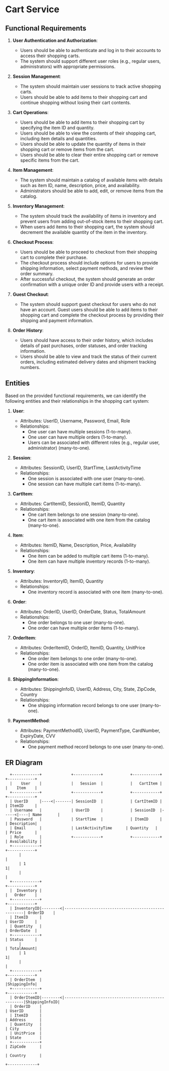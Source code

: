 # Cart Service

## Functional Requirements

1. **User Authentication and Authorization**:
   - Users should be able to authenticate and log in to their accounts to access their shopping carts.
   - The system should support different user roles (e.g., regular users, administrators) with appropriate permissions.

2. **Session Management**:
   - The system should maintain user sessions to track active shopping carts.
   - Users should be able to add items to their shopping cart and continue shopping without losing their cart contents.

3. **Cart Operations**:
   - Users should be able to add items to their shopping cart by specifying the item ID and quantity.
   - Users should be able to view the contents of their shopping cart, including item details and quantities.
   - Users should be able to update the quantity of items in their shopping cart or remove items from the cart.
   - Users should be able to clear their entire shopping cart or remove specific items from the cart.

4. **Item Management**:
   - The system should maintain a catalog of available items with details such as item ID, name, description, price, and availability.
   - Administrators should be able to add, edit, or remove items from the catalog.

5. **Inventory Management**:
   - The system should track the availability of items in inventory and prevent users from adding out-of-stock items to their shopping cart.
   - When users add items to their shopping cart, the system should decrement the available quantity of the item in the inventory.

6. **Checkout Process**:
   - Users should be able to proceed to checkout from their shopping cart to complete their purchase.
   - The checkout process should include options for users to provide shipping information, select payment methods, and review their order summary.
   - After successful checkout, the system should generate an order confirmation with a unique order ID and provide users with a receipt.

7. **Guest Checkout**:
   - The system should support guest checkout for users who do not have an account. Guest users should be able to add items to their shopping cart and complete the checkout process by providing their shipping and payment information.

8. **Order History**:
   - Users should have access to their order history, which includes details of past purchases, order statuses, and order tracking information.
   - Users should be able to view and track the status of their current orders, including estimated delivery dates and shipment tracking numbers.


## Entities
Based on the provided functional requirements, we can identify the following entities and their relationships in the shopping cart system:

1. **User**:
   - Attributes: UserID, Username, Password, Email, Role
   - Relationships:
     - One user can have multiple sessions (1-to-many).
     - One user can have multiple orders (1-to-many).
     - Users can be associated with different roles (e.g., regular user, administrator) (many-to-one).

2. **Session**:
   - Attributes: SessionID, UserID, StartTime, LastActivityTime
   - Relationships:
     - One session is associated with one user (many-to-one).
     - One session can have multiple cart items (1-to-many).

3. **CartItem**:
   - Attributes: CartItemID, SessionID, ItemID, Quantity
   - Relationships:
     - One cart item belongs to one session (many-to-one).
     - One cart item is associated with one item from the catalog (many-to-one).

4. **Item**:
   - Attributes: ItemID, Name, Description, Price, Availability
   - Relationships:
     - One item can be added to multiple cart items (1-to-many).
     - One item can have multiple inventory records (1-to-many).

5. **Inventory**:
   - Attributes: InventoryID, ItemID, Quantity
   - Relationships:
     - One inventory record is associated with one item (many-to-one).

6. **Order**:
   - Attributes: OrderID, UserID, OrderDate, Status, TotalAmount
   - Relationships:
     - One order belongs to one user (many-to-one).
     - One order can have multiple order items (1-to-many).

7. **OrderItem**:
   - Attributes: OrderItemID, OrderID, ItemID, Quantity, UnitPrice
   - Relationships:
     - One order item belongs to one order (many-to-one).
     - One order item is associated with one item from the catalog (many-to-one).

8. **ShippingInformation**:
   - Attributes: ShippingInfoID, UserID, Address, City, State, ZipCode, Country
   - Relationships:
     - One shipping information record belongs to one user (many-to-one).

9. **PaymentMethod**:
   - Attributes: PaymentMethodID, UserID, PaymentType, CardNumber, ExpiryDate, CVV
   - Relationships:
     - One payment method record belongs to one user (many-to-one).

## ER Diagram

      +------------+             +------------+            +------------+          +------------+
      |    User    |             |   Session  |            |   CartItem |          |    Item    |
      +------------+             +------------+            +------------+          +------------+
      | UserID     |----<|-------| SessionID  |            | CartItemID |          | ItemID     |
      | Username   |             | UserID     |            | SessionID  |-----<|----| Name       |
      | Password   |             | StartTime  |            | ItemID     |          | Description|
      | Email      |             | LastActivityTime      | Quantity   |          | Price      |
      | Role       |             +------------+            +------------+          | Availability |
      +------------+                                                              +------------+
          |                                                                                |
          | 1                                                                             1|
          |                                                                                |
      +------------+                                                              +------------+
      |  Inventory |                                                              |   Order    |
      +------------+                                                              +------------+
      | InventoryID|--------<|----------------------------------------------------| OrderID    |
      | ItemID     |                                                              | UserID     |
      | Quantity   |                                                              | OrderDate  |
      +------------+                                                              | Status     |
          |                                                                       | TotalAmount|
          | 1                                                                     1|
          |                                                                       |
      +------------+                                                              +------------+
      | OrderItem  |                                                              |ShippingInfo|
      +------------+                                                              +------------+
      | OrderItemID|--------<|----------------------------------------------------|ShippingInfoID|
      | OrderID    |                                                              | UserID       |
      | ItemID     |                                                              | Address      |
      | Quantity   |                                                              | City         |
      | UnitPrice  |                                                              | State        |
      +------------+                                                              | ZipCode      |
                                                                                   | Country      |
                                                                                   +-------------+

